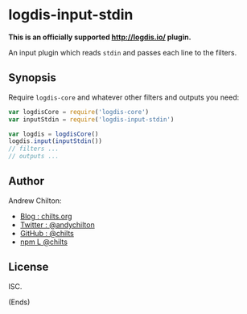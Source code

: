 # logdis-input-stdin #

**This is an officially supported http://logdis.io/ plugin.**

An input plugin which reads `stdin` and passes each line to the filters.

## Synopsis ##

Require `logdis-core` and whatever other filters and outputs you need:

```js
var logdisCore = require('logdis-core')
var inputStdin = require('logdis-input-stdin')

var logdis = logdisCore()
logdis.input(inputStdin())
// filters ...
// outputs ...
```

## Author ##

Andrew Chilton:

* [Blog    : chilts.org](https://chilts.org/)
* [Twitter : @andychilton](https://twitter.com/andychilton)
* [GitHub  : @chilts](https://github.com/chilts)
* [npm     L @chilts](https://www.npmjs.com/~chilts)

## License ##

ISC.

(Ends)
